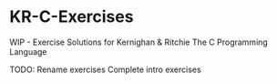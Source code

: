 KR-C-Exercises
==============
WIP - Exercise Solutions for Kernighan & Ritchie The C Programming Language


TODO:
Rename exercises
Complete intro exercises
